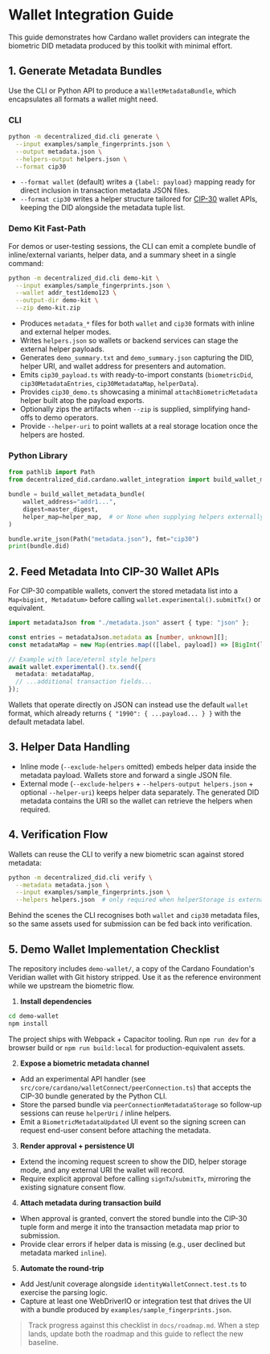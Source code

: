 # Wallet Integration Guide

This guide demonstrates how Cardano wallet providers can integrate the biometric DID metadata produced by this toolkit with minimal effort.

## 1. Generate Metadata Bundles

Use the CLI or Python API to produce a `WalletMetadataBundle`, which encapsulates all formats a wallet might need.

### CLI

```bash
python -m decentralized_did.cli generate \
  --input examples/sample_fingerprints.json \
  --output metadata.json \
  --helpers-output helpers.json \
  --format cip30
```

- `--format wallet` (default) writes a `{label: payload}` mapping ready for direct inclusion in transaction metadata JSON files.
- `--format cip30` writes a helper structure tailored for [CIP-30](https://cips.cardano.org/cips/cip30/) wallet APIs, keeping the DID alongside the metadata tuple list.

### Demo Kit Fast-Path

For demos or user-testing sessions, the CLI can emit a complete bundle of inline/external variants, helper data, and a summary sheet in a single command:

```bash
python -m decentralized_did.cli demo-kit \
  --input examples/sample_fingerprints.json \
  --wallet addr_test1demo123 \
  --output-dir demo-kit \
  --zip demo-kit.zip
```

- Produces `metadata_*` files for both `wallet` and `cip30` formats with inline and external helper modes.
- Writes `helpers.json` so wallets or backend services can stage the external helper payloads.
- Generates `demo_summary.txt` and `demo_summary.json` capturing the DID, helper URI, and wallet address for presenters and automation.
- Emits `cip30_payload.ts` with ready-to-import constants (`biometricDid`, `cip30MetadataEntries`, `cip30MetadataMap`, `helperData`).
- Provides `cip30_demo.ts` showcasing a minimal `attachBiometricMetadata` helper built atop the payload exports.
- Optionally zips the artifacts when `--zip` is supplied, simplifying hand-offs to demo operators.
- Provide `--helper-uri` to point wallets at a real storage location once the helpers are hosted.

### Python Library

```python
from pathlib import Path
from decentralized_did.cardano.wallet_integration import build_wallet_metadata_bundle

bundle = build_wallet_metadata_bundle(
    wallet_address="addr1...",
    digest=master_digest,
    helper_map=helper_map,  # or None when supplying helpers externally
)

bundle.write_json(Path("metadata.json"), fmt="cip30")
print(bundle.did)
```

## 2. Feed Metadata Into CIP-30 Wallet APIs

For CIP-30 compatible wallets, convert the stored metadata list into a `Map<bigint, Metadatum>` before calling `wallet.experimental().submitTx()` or equivalent.

```ts
import metadataJson from "./metadata.json" assert { type: "json" };

const entries = metadataJson.metadata as [number, unknown][];
const metadataMap = new Map(entries.map(([label, payload]) => [BigInt(label), payload]));

// Example with lace/eternl style helpers
await wallet.experimental().tx.send({
  metadata: metadataMap,
  // ...additional transaction fields...
});
```

Wallets that operate directly on JSON can instead use the default `wallet` format, which already returns `{ "1990": { ...payload... } }` with the default metadata label.

## 3. Helper Data Handling

- Inline mode (`--exclude-helpers` omitted) embeds helper data inside the metadata payload. Wallets store and forward a single JSON file.
- External mode (`--exclude-helpers` + `--helpers-output helpers.json` + optional `--helper-uri`) keeps helper data separately. The generated DID metadata contains the URI so the wallet can retrieve the helpers when required.

## 4. Verification Flow

Wallets can reuse the CLI to verify a new biometric scan against stored metadata:

```bash
python -m decentralized_did.cli verify \
  --metadata metadata.json \
  --input examples/sample_fingerprints.json \
  --helpers helpers.json  # only required when helperStorage is external
```

Behind the scenes the CLI recognises both `wallet` and `cip30` metadata files, so the same assets used for submission can be fed back into verification.

## 5. Demo Wallet Implementation Checklist

The repository includes `demo-wallet/`, a copy of the Cardano Foundation's Veridian wallet with Git history stripped. Use it as the reference environment while we upstream the biometric flow.

1. **Install dependencies**
  ```bash
  cd demo-wallet
  npm install
  ```
  The project ships with Webpack + Capacitor tooling. Run `npm run dev` for a browser build or `npm run build:local` for production-equivalent assets.

2. **Expose a biometric metadata channel**
  - Add an experimental API handler (see `src/core/cardano/walletConnect/peerConnection.ts`) that accepts the CIP-30 bundle generated by the Python CLI.
  - Store the parsed bundle via `peerConnectionMetadataStorage` so follow-up sessions can reuse `helperUri` / inline helpers.
  - Emit a `BiometricMetadataUpdated` UI event so the signing screen can request end-user consent before attaching the metadata.

3. **Render approval + persistence UI**
  - Extend the incoming request screen to show the DID, helper storage mode, and any external URI the wallet will record.
  - Require explicit approval before calling `signTx`/`submitTx`, mirroring the existing signature consent flow.

4. **Attach metadata during transaction build**
  - When approval is granted, convert the stored bundle into the CIP-30 tuple form and merge it into the transaction metadata map prior to submission.
  - Provide clear errors if helper data is missing (e.g., user declined but metadata marked `inline`).

5. **Automate the round-trip**
  - Add Jest/unit coverage alongside `identityWalletConnect.test.ts` to exercise the parsing logic.
  - Capture at least one WebDriverIO or integration test that drives the UI with a bundle produced by `examples/sample_fingerprints.json`.

> Track progress against this checklist in `docs/roadmap.md`. When a step lands, update both the roadmap and this guide to reflect the new baseline.
